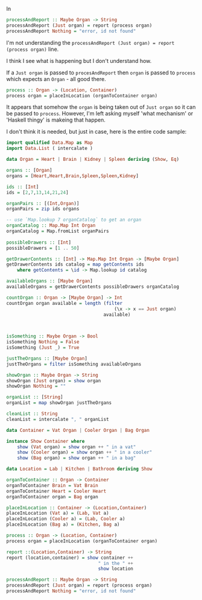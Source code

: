 In 
```haskell
processAndReport :: Maybe Organ -> String
processAndReport (Just organ) = report (process organ)
processAndReport Nothing = "error, id not found"
```

I'm not understanding the `processAndReport (Just organ) = report (process organ)` line.

I think I see what is happening but I don't understand how.

If a `Just organ` is passed to `procesAndReport` then `organ` is passed to `process` which expects an `Organ` - all good there.

```haskell
process :: Organ -> (Location, Container)
process organ = placeInLocation (organToContainer organ)
```

It appears that somehow the `organ` is being taken out of `Just organ` so it can be passed to `process`. However, I'm left asking myself 'what mechanism' or 'Haskell thingy' is makeing that happen.

I don't think it is needed, but just in case, here is the entire code sample:

```haskell
import qualified Data.Map as Map
import Data.List ( intercalate )

data Organ = Heart | Brain | Kidney | Spleen deriving (Show, Eq)

organs :: [Organ]
organs = [Heart,Heart,Brain,Spleen,Spleen,Kidney]

ids :: [Int]
ids = [2,7,13,14,21,24]

organPairs :: [(Int,Organ)]
organPairs = zip ids organs

-- use `Map.lookup 7 organCatalog` to get an organ
organCatalog :: Map.Map Int Organ
organCatalog = Map.fromList organPairs
  
possibleDrawers :: [Int]
possibleDrawers = [1 .. 50]

getDrawerContents :: [Int] -> Map.Map Int Organ -> [Maybe Organ]
getDrawerContents ids catalog = map getContents ids
	where getContents = \id -> Map.lookup id catalog

availableOrgans :: [Maybe Organ]
availableOrgans = getDrawerContents possibleDrawers organCatalog

countOrgan :: Organ -> [Maybe Organ] -> Int
countOrgan organ available = length (filter
										(\x -> x == Just organ)
									available)

  

isSomething :: Maybe Organ -> Bool
isSomething Nothing = False
isSomething (Just _) = True

justTheOrgans :: [Maybe Organ]
justTheOrgans = filter isSomething availableOrgans

showOrgan :: Maybe Organ -> String
showOrgan (Just organ) = show organ
showOrgan Nothing = ""

organList :: [String]
organList = map showOrgan justTheOrgans

cleanList :: String
cleanList = intercalate ", " organList

data Container = Vat Organ | Cooler Organ | Bag Organ

instance Show Container where
	show (Vat organ) = show organ ++ " in a vat"
	show (Cooler organ) = show organ ++ " in a cooler"
	show (Bag organ) = show organ ++ " in a bag"

data Location = Lab | Kitchen | Bathroom deriving Show

organToContainer :: Organ -> Container
organToContainer Brain = Vat Brain
organToContainer Heart = Cooler Heart
organToContainer organ = Bag organ

placeInLocation :: Container -> (Location,Container)
placeInLocation (Vat a) = (Lab, Vat a)
placeInLocation (Cooler a) = (Lab, Cooler a)
placeInLocation (Bag a) = (Kitchen, Bag a)

process :: Organ -> (Location, Container)
process organ = placeInLocation (organToContainer organ)

report ::(Location,Container) -> String
report (location,container) = show container ++
								  " in the " ++
								  show location

processAndReport :: Maybe Organ -> String
processAndReport (Just organ) = report (process organ)
processAndReport Nothing = "error, id not found"
```